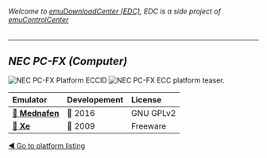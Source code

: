 ###### Welcome to [emuDownloadCenter (EDC)](https://github.com/PhoenixInteractiveNL/emuDownloadCenter/wiki/), EDC is a side project of [emuControlCenter](https://github.com/PhoenixInteractiveNL/emuControlCenter/wiki/)
***
## _NEC PC-FX (Computer)_
![](https://raw.githubusercontent.com/wiki/PhoenixInteractiveNL/emuDownloadCenter/images_platform/ecc_pcfx_cell.png "NEC PC-FX Platform ECCID")
![](https://raw.githubusercontent.com/wiki/PhoenixInteractiveNL/emuDownloadCenter/images_platform/ecc_pcfx_teaser.png "NEC PC-FX ECC platform teaser.")

| Emulator | Developement | License |
|:---------|:-------------|:--------|
| [:file_folder: **Mednafen**](https://github.com/PhoenixInteractiveNL/emuDownloadCenter/wiki/Emulator-mednafen#menu) | :large_blue_circle: 2016 | GNU GPLv2 |
| [:file_folder: **Xe**](https://github.com/PhoenixInteractiveNL/emuDownloadCenter/wiki/Emulator-xe#menu) | :red_circle: 2009 | Freeware |

[:arrow_backward: Go to platform listing](https://github.com/PhoenixInteractiveNL/emuDownloadCenter/wiki/EDC-Platform-List)
